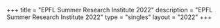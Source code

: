 +++
title = "EPFL Summer Research Institute 2022"
description = "EPFL Summer Research Institute 2022"
type = "singles"
layout = "2022"
+++
